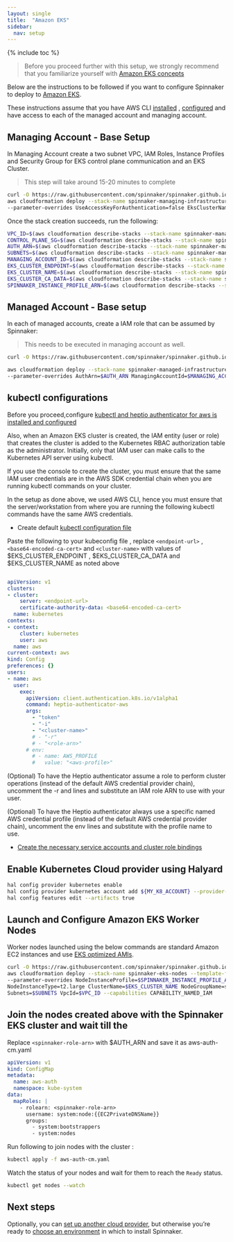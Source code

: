 ```yaml
---
layout: single
title:  "Amazon EKS"
sidebar:
  nav: setup
---
```


{% include toc %}

> Before you proceed further with this setup, we strongly recommend that you familiarize yourself with [Amazon EKS concepts](https://docs.aws.amazon.com/eks/latest/userguide/getting-started.html)

Below are the instructions to be followed if you want to configure Spinnaker to deploy to [Amazon EKS](https://aws.amazon.com/eks/).

These instructions assume that you have AWS CLI [installed](https://docs.aws.amazon.com/cli/latest/userguide/installing.html) ,
[configured](https://docs.aws.amazon.com/cli/latest/userguide/cli-chap-getting-started.html) and have access to each of the managed account and managing account.

## Managing Account - Base Setup

In Managing Account create a two subnet VPC, IAM Roles, Instance Profiles and Security Group for EKS control plane communication and an EKS Cluster.

> This step will take around 15-20 minutes to complete
   
```bash
curl -O https://raw.githubusercontent.com/spinnaker/spinnaker.github.io/master/setup/install/providers/aws/managing.yaml  
aws cloudformation deploy --stack-name spinnaker-managing-infrastructure-setup --template-file managing.yaml \
--parameter-overrides UseAccessKeyForAuthentication=false EksClusterName=spinnaker-cluster --capabilities CAPABILITY_NAMED_IAM
```

Once the stack creation succeeds, run the following:

```bash
VPC_ID=$(aws cloudformation describe-stacks --stack-name spinnaker-managing-infrastructure-setup --query 'Stacks[0].Outputs[?OutputKey==`VpcId`].OutputValue' --output text)
CONTROL_PLANE_SG=$(aws cloudformation describe-stacks --stack-name spinnaker-managing-infrastructure-setup --query 'Stacks[0].Outputs[?OutputKey==`SecurityGroups`].OutputValue' --output text)
AUTH_ARN=$(aws cloudformation describe-stacks --stack-name spinnaker-managing-infrastructure-setup --query 'Stacks[0].Outputs[?OutputKey==`AuthArn`].OutputValue' --output text)
SUBNETS=$(aws cloudformation describe-stacks --stack-name spinnaker-managing-infrastructure-setup --query 'Stacks[0].Outputs[?OutputKey==`SubnetIds`].OutputValue' --output text)
MANAGING_ACCOUNT_ID=$(aws cloudformation describe-stacks --stack-name spinnaker-managing-infrastructure-setup --query 'Stacks[0].Outputs[?OutputKey==`ManagingAccountId`].OutputValue' --output text)
EKS_CLUSTER_ENDPOINT=$(aws cloudformation describe-stacks --stack-name spinnaker-managing-infrastructure-setup --query 'Stacks[0].Outputs[?OutputKey==`EksClusterEndpoint`].OutputValue' --output text)
EKS_CLUSTER_NAME=$(aws cloudformation describe-stacks --stack-name spinnaker-managing-infrastructure-setup --query 'Stacks[0].Outputs[?OutputKey==`EksClusterName`].OutputValue' --output text)
EKS_CLUSTER_CA_DATA=$(aws cloudformation describe-stacks --stack-name spinnaker-managing-infrastructure-setup --query 'Stacks[0].Outputs[?OutputKey==`EksClusterCA`].OutputValue' --output text)
SPINNAKER_INSTANCE_PROFILE_ARN=$(aws cloudformation describe-stacks --stack-name spinnaker-managing-infrastructure-setup --query 'Stacks[0].Outputs[?OutputKey==`SpinnakerInstanceProfileArn`].OutputValue' --output text)
```


## Managed Account - Base setup

In each of managed accounts, create a IAM role that can be assumed by Spinnaker:

> This needs to be executed in managing account as well.

```bash
curl -O https://raw.githubusercontent.com/spinnaker/spinnaker.github.io/master/setup/install/providers/aws/managed.yaml  

aws cloudformation deploy --stack-name spinnaker-managed-infrastructure-setup --template-file managed.yaml \
--parameter-overrides AuthArn=$AUTH_ARN ManagingAccountId=$MANAGING_ACCOUNT_ID --capabilities CAPABILITY_NAMED_IAM
```

## kubectl configurations

Before you proceed,configure [kubectl and heptio authenticator for aws is installed and configured](https://docs.aws.amazon.com/eks/latest/userguide/configure-kubectl.html)

Also, when an Amazon EKS cluster is created, the IAM entity (user or role) that creates the cluster is added to the Kubernetes RBAC authorization table as the administrator. Initially, only that IAM user can make calls to the Kubernetes API server using kubectl.

If you use the console to create the cluster, you must ensure that the same IAM user credentials are in the AWS SDK credential chain when you are running kubectl commands on your cluster.

In the setup as done above, we used AWS CLI, hence you must ensure that the server/workstation from where you are running the following kubectl commands have the same AWS credentials.


*  Create default [kubectl configuration file](https://docs.aws.amazon.com/eks/latest/userguide/create-kubeconfig.html)

Paste the following to your kubeconfig file , replace `<endpoint-url>` , `<base64-encoded-ca-cert>` and `<cluster-name>` with values of $EKS_CLUSTER_ENDPOINT , $EKS_CLUSTER_CA_DATA and $EKS_CLUSTER_NAME
as noted above

```yaml

apiVersion: v1
clusters:
- cluster:
    server: <endpoint-url>
    certificate-authority-data: <base64-encoded-ca-cert>
  name: kubernetes
contexts:
- context:
    cluster: kubernetes
    user: aws
  name: aws
current-context: aws
kind: Config
preferences: {}
users:
- name: aws
  user:
    exec:
      apiVersion: client.authentication.k8s.io/v1alpha1
      command: heptio-authenticator-aws
      args:
        - "token"
        - "-i"
        - "<cluster-name>"
        # - "-r"
        # - "<role-arn>"
      # env:
        # - name: AWS_PROFILE
        #   value: "<aws-profile>"

```

(Optional) To have the Heptio authenticator assume a role to perform cluster operations (instead of the default AWS credential provider chain), uncomment the -r and <role-arn> lines and substitute an IAM role ARN to use with your user.

(Optional) To have the Heptio authenticator always use a specific named AWS credential profile (instead of the default AWS credential provider chain), uncomment the env lines and substitute <aws-profile> with the profile name to use.

* [Create the necessary service accounts and cluster role bindings](/setup/install/providers/kubernetes-v2/#optional-create-a-kubernetes-service-account)


## Enable Kubernetes Cloud provider using Halyard

```bash
hal config provider kubernetes enable
hal config provider kubernetes account add ${MY_K8_ACCOUNT} --provider-version v2 --context $(kubectl config current-context)
hal config features edit --artifacts true
```

## Launch and Configure Amazon EKS Worker Nodes

Worker nodes launched using the below commands are standard Amazon EC2 instances and use [EKS optimized AMIs](https://docs.aws.amazon.com/eks/latest/userguide/worker.html).

```bash
curl -O https://raw.githubusercontent.com/spinnaker/spinnaker.github.io/master/setup/install/providers/aws/eks/amazon-eks-nodegroup.yaml  
aws cloudformation deploy --stack-name spinnaker-eks-nodes --template-file amazon-eks-nodegroup.yaml \
--parameter-overrides NodeInstanceProfile=$SPINNAKER_INSTANCE_PROFILE_ARN \
NodeInstanceType=t2.large ClusterName=$EKS_CLUSTER_NAME NodeGroupName=spinnaker-cluster-nodes ClusterControlPlaneSecurityGroup=$CONTROL_PLANE_SG \
Subnets=$SUBNETS VpcId=$VPC_ID --capabilities CAPABILITY_NAMED_IAM

```

## Join the nodes created above with the Spinnaker EKS cluster and wait till the 

Replace `<spinnaker-role-arn>` with $AUTH_ARN and save it as aws-auth-cm.yaml

```yaml
apiVersion: v1
kind: ConfigMap
metadata:
  name: aws-auth
  namespace: kube-system
data:
  mapRoles: |
    - rolearn: <spinnaker-role-arn>
      username: system:node:{{EC2PrivateDNSName}}
      groups:
        - system:bootstrappers
        - system:nodes

```

Run following to join nodes with the cluster :

```bash
kubectl apply -f aws-auth-cm.yaml
```

Watch the status of your nodes and wait for them to reach the `Ready` status.

```bash
kubectl get nodes --watch
```


## Next steps

Optionally, you can [set up another cloud provider](/setup/install/providers/), but otherwise you’re ready to [choose an environment](/setup/install/environment/) in which to install Spinnaker.

